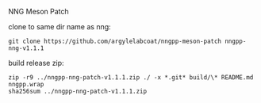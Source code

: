 NNG Meson Patch

clone to same dir name as nng:

```
git clone https://github.com/argylelabcoat/nngpp-meson-patch nngpp-nng-v1.1.1
```

build release zip:

```
zip -r9 ../nngpp-nng-patch-v1.1.1.zip ./ -x *.git* build/\* README.md nngpp.wrap
sha256sum ../nngpp-nng-patch-v1.1.1.zip
```
